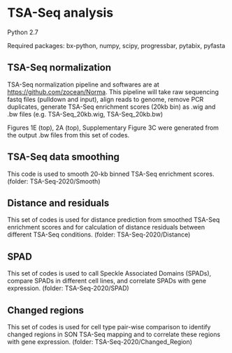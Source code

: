 # TSA-Seq analysis

Python 2.7

Required packages: bx-python, numpy, scipy, progressbar, pytabix, pyfasta

## TSA-Seq normalization

TSA-Seq normalization pipeline and softwares are at https://github.com/zocean/Norma. This pipeline will take raw sequencing fastq files (pulldown and input), align reads to genome, remove PCR duplicates, generate TSA-Seq enrichment scores (20kb bin) as .wig and .bw files (e.g. TSA-Seq_20kb.wig, TSA-Seq_20kb.bw)

Figures 1E (top), 2A (top), Supplementary Figure 3C were generated from the output .bw files from this set of codes.

## TSA-Seq data smoothing

This code is used to smooth 20-kb binned TSA-Seq enrichment scores. (folder: TSA-Seq-2020/Smooth)

## Distance and residuals

This set of codes is used for distance prediction from smoothed TSA-Seq enrichment scores and for calculation of distance residuals between different TSA-Seq conditions. (folder: TSA-Seq-2020/Distance)

## SPAD

This set of codes is used to call Speckle Associated Domains (SPADs), compare SPADs in different cell lines, and correlate SPADs with gene expression. (folder: TSA-Seq-2020/SPAD)

## Changed regions

This set of codes is used for cell type pair-wise comparison to identify changed regions in SON TSA-Seq mapping and to correlate these regions with gene expression. (folder: TSA-Seq-2020/Changed_Region)
